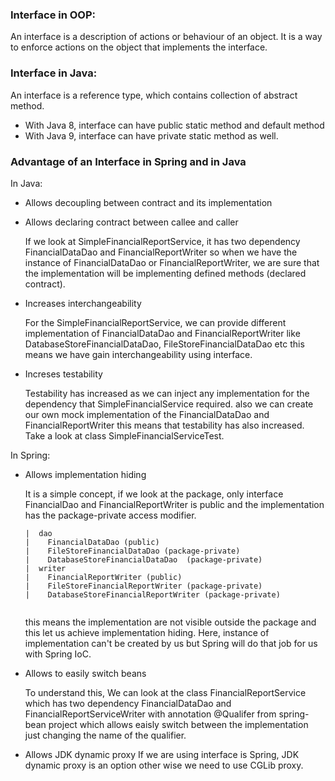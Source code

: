 ### Interface in OOP: 
An interface is a description of actions or behaviour of an object. It is a way to
enforce actions on the object that implements the interface.

### Interface in Java:
An interface is a reference type, which contains collection of abstract method.
- With Java 8, interface can have public static method and default method
- With Java 9, interface can have private static method as well. 


### Advantage of an Interface in Spring and in Java

In Java:
- Allows decoupling between contract and its implementation
- Allows declaring contract between callee and caller

  If we look at SimpleFinancialReportService, it has two dependency FinancialDataDao and FinancialReportWriter
  so when we have the instance of FinancialDataDao or FinancialReportWriter, we are sure that the implementation
  will be implementing defined methods (declared contract).

- Increases interchangeability

  For the SimpleFinancialReportService, we can provide different implementation of FinancialDataDao and FinancialReportWriter
  like DatabaseStoreFinancialDataDao, FileStoreFinancialDataDao etc this means we have gain interchangeability using interface.

   
- Increses testability 

  Testability has increased as we can inject any implementation for the dependency that SimpleFinancialService required.
  also we can create our own mock implementation of the FinancialDataDao and FinancialReportWriter this means that 
  testability has also increased. Take a look at class SimpleFinancialServiceTest.


In Spring:
- Allows implementation hiding
  
  It is a simple concept, if we look at the package, only interface FinancialDao and FinancialReportWriter is public and the 
  implementation has the package-private access modifier.
  ```
  |  dao
  |    FinancialDataDao (public)
  |    FileStoreFinancialDataDao (package-private)
  |    DatabaseStoreFinancialDataDao  (package-private)
  |  writer
  |    FinancialReportWriter (public)
  |    FileStoreFinancialReportWriter (package-private)
  |    DatabaseStoreFinancialReportWriter (package-private)
 
  ```
  this means the implementation are not visible outside the package and this let us achieve implementation hiding.
  Here, instance of implementation can't be created by us but Spring will do that job for us with Spring IoC.
  

- Allows to easily switch beans 

  To understand this, We can look at the class FinancialReportService which has two dependency FinancialDataDao and FinancialReportServiceWriter
  with annotation @Qualifer from spring-bean project which allows eaisly switch between the implementation just changing the name of the qualifier.
 



- Allows JDK dynamic proxy
  If we are using interface is Spring, JDK dynamic proxy is an option other wise we need to use CGLib proxy.
  


